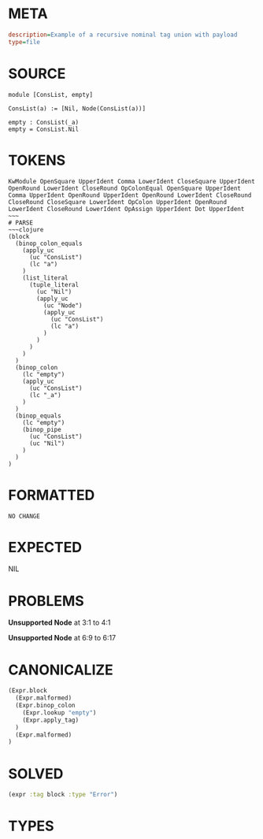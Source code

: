 # META
~~~ini
description=Example of a recursive nominal tag union with payload
type=file
~~~
# SOURCE
~~~roc
module [ConsList, empty]

ConsList(a) := [Nil, Node(ConsList(a))]

empty : ConsList(_a)
empty = ConsList.Nil
~~~
# TOKENS
~~~text
KwModule OpenSquare UpperIdent Comma LowerIdent CloseSquare UpperIdent OpenRound LowerIdent CloseRound OpColonEqual OpenSquare UpperIdent Comma UpperIdent OpenRound UpperIdent OpenRound LowerIdent CloseRound CloseRound CloseSquare LowerIdent OpColon UpperIdent OpenRound LowerIdent CloseRound LowerIdent OpAssign UpperIdent Dot UpperIdent ~~~
# PARSE
~~~clojure
(block
  (binop_colon_equals
    (apply_uc
      (uc "ConsList")
      (lc "a")
    )
    (list_literal
      (tuple_literal
        (uc "Nil")
        (apply_uc
          (uc "Node")
          (apply_uc
            (uc "ConsList")
            (lc "a")
          )
        )
      )
    )
  )
  (binop_colon
    (lc "empty")
    (apply_uc
      (uc "ConsList")
      (lc "_a")
    )
  )
  (binop_equals
    (lc "empty")
    (binop_pipe
      (uc "ConsList")
      (uc "Nil")
    )
  )
)
~~~
# FORMATTED
~~~roc
NO CHANGE
~~~
# EXPECTED
NIL
# PROBLEMS
**Unsupported Node**
at 3:1 to 4:1

**Unsupported Node**
at 6:9 to 6:17

# CANONICALIZE
~~~clojure
(Expr.block
  (Expr.malformed)
  (Expr.binop_colon
    (Expr.lookup "empty")
    (Expr.apply_tag)
  )
  (Expr.malformed)
)
~~~
# SOLVED
~~~clojure
(expr :tag block :type "Error")
~~~
# TYPES
~~~roc
~~~
